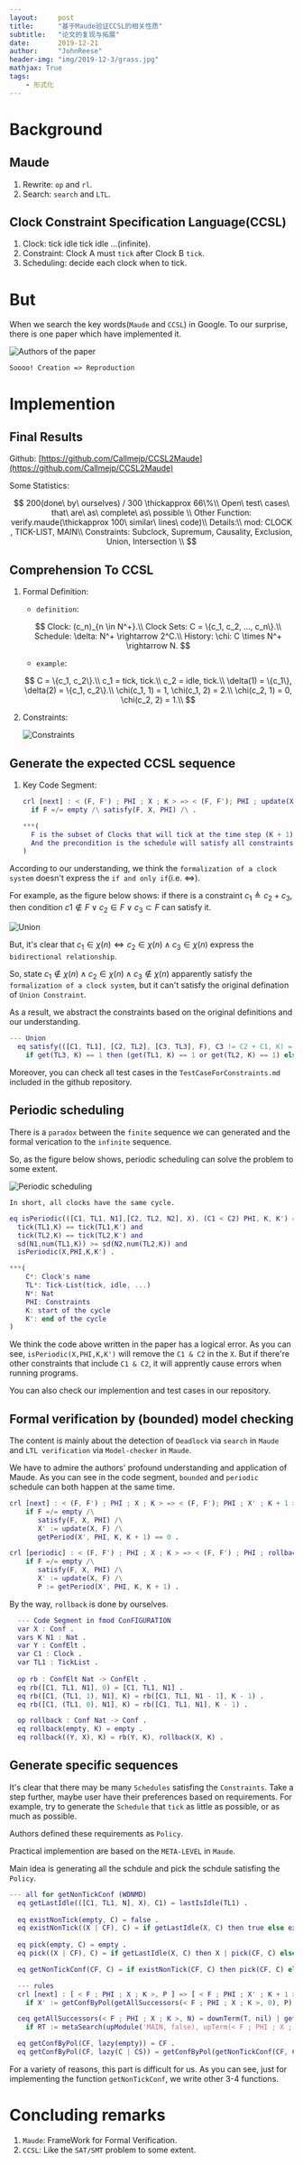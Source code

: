 ```yaml
---
layout:     post
title:      "基于Maude验证CCSL的相关性质"
subtitle:   "论文的复现与拓展"
date:       2019-12-21
author:     "JohnReese"
header-img: "img/2019-12-3/grass.jpg"
mathjax: True
tags:
    - 形式化
---
```


# Background

## Maude
1. Rewrite: `op` and `rl`.
2. Search: `search` and `LTL`.


## Clock Constraint Specification Language(CCSL)
1. Clock: tick idle tick idle ...(infinite).
2. Constraint: Clock A must `tick` after Clock B `tick`.
3. Scheduling: decide each clock when to tick.
   
# But

When we search the key words(`Maude` and `CCSL`) in Google. To our surprise, there is one paper which have implemented it.

![Authors of the paper](/img/2019-12-3/authors.JPG)

`Soooo! Creation => Reproduction`

# Implemention

## Final Results

Github: [https://github.com/Callmejp/CCSL2Maude](https://github.com/Callmejp/CCSL2Maude)

Some Statistics:

$$
200(done\ by\ ourselves) / 300 \thickapprox 66\%\\
Open\ test\ cases\ that\ are\ as\ complete\ as\ possible \\
Other Function: verify.maude(\thickapprox 100\ similar\ lines\ code)\\
Details:\\
mod: CLOCK , TICK-LIST, MAIN\\
Constraints: Subclock, Supremum, Causality, Exclusion, Union, Intersection \\
$$

## Comprehension To CCSL

1. Formal Definition:
   * `definition`:
  
   $$
   Clock: (c_n)_{n \in N^+}.\\
   Clock Sets: C = \{c_1, c_2, ..., c_n\}.\\
   Schedule: \delta: N^+ \rightarrow 2^C.\\
   History: \chi: C \times N^+ \rightarrow N.
   $$

   * `example`:

   $$
   C = \{c_1, c_2\}.\\
   c_1 = tick, tick.\\
   c_2 = idle, tick.\\
   \delta(1) = \{c_1\}, \delta(2) = \{c_1, c_2\}.\\ 
   \chi(c_1, 1) = 1, \chi(c_1, 2) = 2.\\
   \chi(c_2, 1) = 0, \chi(c_2, 2) = 1.\\
   $$

2. Constraints:
   
   ![Constraints](/img/2019-12-3/definitions.JPG)

## Generate the expected CCSL sequence

1. Key Code Segment:
   ```m
   crl [next] : < (F, F') ; PHI ; X ; K > => < (F, F'); PHI ; update(X, F) ; K + 1 >
     if F =/= empty /\ satisfy(F, X, PHI) /\ .
   
   ***(
     F is the subset of Clocks that will tick at the time step (K + 1) .
     And the precondition is the schedule will satisfy all constraints(i.e. PHI).
   )
   ```
   
According to our understanding, we think the `formalization of a clock system` doesn't express the `if and only if`(i.e. $\Leftrightarrow$).

For example, as the figure below shows: if there is a constraint $c_1 \triangleq c_2 + c_3$, then condition $c1 \notin F \lor c_2 \in F \lor c_3 \subset F$ can satisfy it.

![Union](/img/2019-12-3/union.JPG)

But, it's clear that $c_1 \in \chi(n) \Leftrightarrow c_2 \in \chi(n) \land c_3 \in \chi(n)$ express the ` bidirectional relationship`.

So, state $c_1 \notin \chi(n) \land c_2 \in \chi(n) \land c_3 \notin \chi(n)$ apparently satisfy the `formalization of a clock system`, but it can't satisfy the original defination of `Union Constraint`.

As a result, we abstract the constraints based on the original definitions and our understanding.

```m
--- Union
  eq satisfy(([C1, TL1], [C2, TL2], [C3, TL3], F), C3 != C2 + C1, K) =
    if get(TL3, K) == 1 then (get(TL1, K) == 1 or get(TL2, K) == 1) else (not (get(TL1, K) == 1 or get(TL2, K) == 2)) fi .
```
Moreover, you can check all test cases in the `TestCaseForConstraints.md` included in the github repository.

## Periodic scheduling

There is a `paradox` between the `finite` sequence we can generated and the formal verication to the `infinite` sequence.

So, as the figure below shows, periodic scheduling can solve the problem to some extent.

![Periodic scheduling](/img/2019-12-3/period.JPG)

`In short, all clocks have the same cycle.`

```m
eq isPeriodic(([C1, TL1, N1],[C2, TL2, N2], X), (C1 < C2) PHI, K, K') = 
  tick(TL1,K) == tick(TL1,K') and
  tick(TL2,K) == tick(TL2,K') and
  sd(N1,num(TL1,K)) >= sd(N2,num(TL2,K)) and
  isPeriodic(X,PHI,K,K') .

***(
    C*: Clock's name
    TL*: Tick-List(tick, idle, ...)
    N*: Nat
    PHI: Constraints
    K: start of the cycle
    K': end of the cycle
)
```
We think the code above written in the paper has a logical error. As you can see, `isPeriodic(X,PHI,K,K')` will remove the `C1 & C2` in the `X`. But if there're other constraints that include `C1 & C2`, it will apprently cause errors when running programs.

You can also check our implemention and test cases in our repository.

## Formal verification by (bounded) model checking

The content is mainly about the detection of `Deadlock` via `search` in `Maude` and `LTL verification` via `Model-checker` in `Maude`.

We have to admire the authors' profound understanding and application of Maude. As you can see in the code segment, `bounded` and `periodic` schedule can both happen at the same time.

```m
crl [next] : < (F, F') ; PHI ; X ; K > => < (F, F'); PHI ; X' ; K + 1 >
    if F =/= empty /\
	   satisfy(F, X, PHI) /\
	   X' := update(X, F) /\
	   getPeriod(X', PHI, K, K + 1) == 0 .

crl [periodic] : < (F, F') ; PHI ; X ; K > => < (F, F') ; PHI ; rollback(X', P) ; sd(K + 1, P) >
    if F =/= empty /\
	   satisfy(F, X, PHI) /\
	   X' := update(X, F) /\
	   P := getPeriod(X', PHI, K, K + 1) .
```

By the way, `rollback` is done by ourselves. 

```m
  --- Code Segment in fmod ConFIGURATION
  var X : Conf .
  vars K N1 : Nat .
  var Y : ConfElt .
  var C1 : Clock .
  var TL1 : TickList .
  
  op rb : ConfElt Nat -> ConfElt .
  eq rb([C1, TL1, N1], 0) = [C1, TL1, N1] .
  eq rb([C1, (TL1, 1), N1], K) = rb([C1, TL1, N1 - 1], K - 1) .
  eq rb([C1, (TL1, 0), N1], K) = rb([C1, TL1, N1], K - 1) .

  op rollback : Conf Nat -> Conf .
  eq rollback(empty, K) = empty .
  eq rollback((Y, X), K) = rb(Y, K), rollback(X, K) . 
```

## Generate specific sequences

It's clear that there may be many `Schedules` satisfing the `Constraints`. Take a step further, maybe user have their preferences based on requirements. For example, try to generate the `Schedule` that `tick` as little as possible, or as much as possible.

Authors defined these requirements as `Policy`.

Practical implemention are based on the `META-LEVEL` in `Maude`.

Main idea is generating all the schdule and pick the schdule satisfing the `Policy`.

```m
--- all for getNonTickConf (WDNMD)
  eq getLastIdle(([C1, TL1, N], X), C1) = lastIsIdle(TL1) .
  
  eq existNonTick(empty, C) = false .
  eq existNonTick((X | CF), C) = if getLastIdle(X, C) then true else existNonTick(CF, C) fi .
  
  eq pick(empty, C) = empty .
  eq pick((X | CF), C) = if getLastIdle(X, C) then X | pick(CF, C) else pick(CF, C) fi .

  eq getNonTickConf(CF, C) = if existNonTick(CF, C) then pick(CF, C) else CF fi .

  --- rules
  crl [next] : [ < F ; PHI ; X ; K >, P ] => [ < F ; PHI ; X' ; K + 1 >, P ]
    if X' := getConfByPol(getAllSuccessors(< F ; PHI ; X ; K >, 0), P) .

  ceq getAllSuccessors(< F ; PHI ; X ; K >, N) = downTerm(T, nil) | getAllSuccessors(< F ; PHI ; X ; K >, N + 1) 
    if RT := metaSearch(upModule('MAIN, false), upTerm(< F ; PHI ; X ; K >), '<_;_;_;_>[upTerm(F), upTerm(PHI), 'X':Conf, upTerm(M + 1)], nil, '+, 1, N) /\ ('X':Conf <- T) := getSubstitution(RT) .

  eq getConfByPol(CF, lazy(empty)) = CF .
  eq getConfByPol(CF, lazy(C | CS)) = getConfByPol(getNonTickConf(CF, C), lazy(CS)) .
```

For a variety of reasons, this part is difficult for us. As you can see, just for implementing the function `getNonTickConf`, we write other 3-4 functions.

# Concluding remarks

1. `Maude`: FrameWork for Formal Verification.
2. `CCSL`: Like the `SAT/SMT` problem to some extent.
